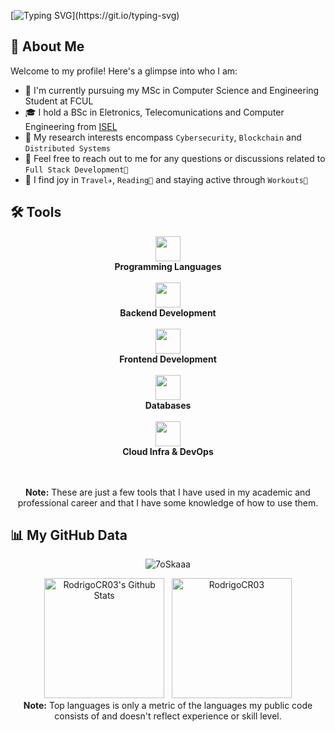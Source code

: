 [![Typing SVG](https://readme-typing-svg.herokuapp.com?font=Fira+Code&pause=1000&color=F7F7F7&width=435&lines=print(%22Hello+World!%22))](https://git.io/typing-svg)
## 📌 About Me

Welcome to my profile! Here's a glimpse into who I am:

- 🌱 I'm currently pursuing my MSc in  Computer Science and Engineering Student at FCUL
- 🎓 I hold a BSc in Eletronics, Telecomunications and Computer Engineering from [ISEL](https://www.isel.pt/en)
- 🔬 My research interests encompass `Cybersecurity`, `Blockchain` and `Distributed Systems`
- 💬 Feel free to reach out to me for any questions or discussions related to `Full Stack Development🚀`
- 🎉 I find joy in `Travel✈️`, `Reading📖` and staying active through `Workouts💪`

<!--
<h3 align="center"> 🤝 Connect with me</h3>
<div align="center"  class="icons-social" style="margin-left: 10px;">
  <a style="margin-left: 10px;"  target="_blank" href="https://www.linkedin.com/in/rodrigo-rodrigues-412097210/"><img src="https://skillicons.dev/icons?i=linkedin"></a>
</div>-->

## 🛠️ Tools

<div align="center">
  <p align="center">
   <img src="https://skillicons.dev/icons?i=c,java,python,js,ts,solidity,assembly&perline=6" height="40px"/>
   <br/>
   <b>Programming Languages</b>
   <br/><br/>
   <img src="https://skillicons.dev/icons?i=nodejs,express,fastapi&perline=5" height="40px"/>
   <br/>
   <b>Backend Development</b>
   <br/><br/>
   <img src="https://skillicons.dev/icons?i=html,css,react&perline=4" height="40px"/>
   <br/>
   <b>Frontend Development</b>
   <br/><br/>
   <img src="https://skillicons.dev/icons?i=mysql,postgres,firebase,mongodb,mariadb&perline=2" height="40px"/>
   <br/>
   <b>Databases</b>
   <br/><br/>
   <img src="https://skillicons.dev/icons?i=docker,aws,gcp,linux,bash,powershell,git&perline=9" height="40px"/>
   <br/>
   <b>Cloud Infra & DevOps</b>
   
  </p> 
  <br/><br/>
  <b>Note:</b> These are just a few tools that I have used in my academic and professional career and that I have some knowledge of how to use them.
  </p>
</div>

## 📊 My GitHub Data

<div align="center">
  <p align="center"><img src="https://github-readme-streak-stats.herokuapp.com/?user=RodrigoCR03&theme=algolia" alt="7oSkaaa" /></p>
  <p align="center">
    <img alt="RodrigoCR03's Github Stats" src="https://github-readme-stats.vercel.app/api?username=RodrigoCR03&show_icons=true&count_private=true&theme=algolia" height="192px"/>
  &nbsp;
	  <img src="https://github-readme-stats.vercel.app/api/top-langs?username=RodrigoCR03&langs_count=10&show_icons=true&locale=en&layout=compact&theme=algolia" alt="RodrigoCR03" height="192px"/>
  <br/>
  <b>Note:</b> Top languages is only a metric of the languages my public code consists of and doesn't reflect experience or skill level.
  </p>
</div>
